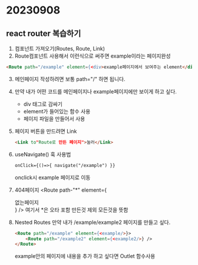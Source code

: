 # 20230908

## react router 복습하기

1. 컴포넌트 가져오기(Routes, Route, Link)
2. Route컴포넌트 사용해서 이런식으로 써주면 example이라는 페이지완성
```html
<Route path="/example" element={<div>example페이지에서 보여주는 element</div>} />
```

3. 메인페이지 작성하려면 보통 path="/" 하면 됩니다.
4. 만약 내가 어떤 코드를 메인페이지나 example페이지에만 보이게 하고 싶다. 

	- div 태그로 감싸기
    - element가 들어있는 함수 사용
    - 페이지 파일을 만들어서 사용

5. 페이지 버튼을 만드려면 Link
	``` html
    <Link to"Route로 만든 페이지">눌러</Link>
    ```
6. useNavigate() 훅 사용법
	``` html
    onClick={()=>{ navigate("/example") }}
    ```
    onclick시 example 페이지로 이동
7. 404페이지
	<Route path-"*" element={<div>없는페이지</div>} /> 여기서 *은 오타 포함 만든것 제외 모든것을 뜻함
8. Nested Routes
	만약 내가 /example/example2 페이지를 만들고 싶다.

    ``` html
	<Route path="/example" element={<example/>}>
		<Route path="/example2" element={<example2/>} />
	</Route>
    ```
    example안의 페이지에 내용을 추가 하고 싶다면 Outlet 함수사용

